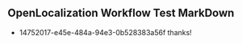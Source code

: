 ## OpenLocalization Workflow Test MarkDown
* 14752017-e45e-484a-94e3-0b528383a56f thanks!

<!--HONumber=Aug16_HO1-->


